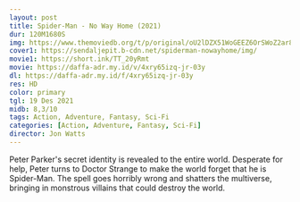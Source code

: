 ```yaml
---
layout: post
title: Spider-Man - No Way Home (2021)
dur: 120M1680S
img: https://www.themoviedb.org/t/p/original/oU2lDZX51WoGEEZ6OrSWoZ2ar8z.jpg
cover1: https://sendaljepit.b-cdn.net/spiderman-nowayhome/img/
movie1: https://short.ink/TT_20yRmt
movie: https://daffa-adr.my.id/v/4xry65izq-jr-03y
dl: https://daffa-adr.my.id/f/4xry65izq-jr-03y
res: HD
color: primary
tgl: 19 Des 2021
midb: 8,3/10
tags: Action, Adventure, Fantasy, Sci-Fi
categories: [Action, Adventure, Fantasy, Sci-Fi]
director: Jon Watts
---
```


Peter Parker's secret identity is revealed to the entire world. Desperate for help, Peter turns to Doctor Strange to make the world forget that he is Spider-Man. The spell goes horribly wrong and shatters the multiverse, bringing in monstrous villains that could destroy the world.
